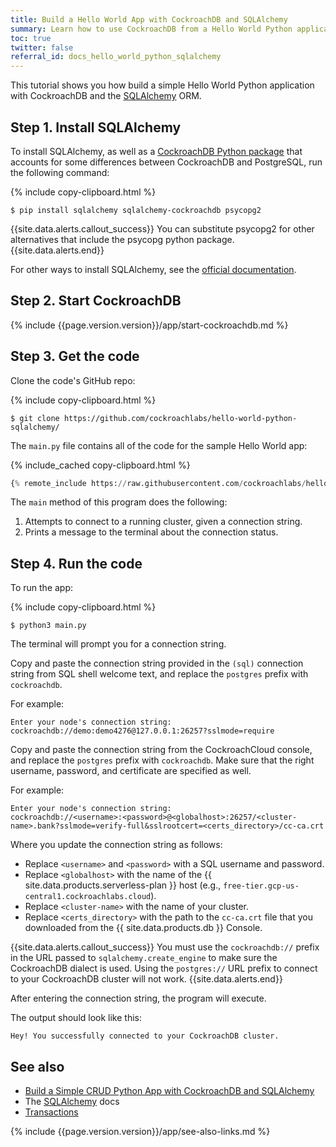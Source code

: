 ```yaml
---
title: Build a Hello World App with CockroachDB and SQLAlchemy
summary: Learn how to use CockroachDB from a Hello World Python application with SQLAlchemy.
toc: true
twitter: false
referral_id: docs_hello_world_python_sqlalchemy
---
```


This tutorial shows you how build a simple Hello World Python application with CockroachDB and the [SQLAlchemy](https://docs.sqlalchemy.org/en/latest/) ORM.

## Step 1. Install SQLAlchemy

To install SQLAlchemy, as well as a [CockroachDB Python package](https://github.com/cockroachdb/sqlalchemy-cockroachdb) that accounts for some differences between CockroachDB and PostgreSQL, run the following command:

{% include copy-clipboard.html %}
~~~ shell
$ pip install sqlalchemy sqlalchemy-cockroachdb psycopg2
~~~

{{site.data.alerts.callout_success}}
You can substitute psycopg2 for other alternatives that include the psycopg python package.
{{site.data.alerts.end}}

For other ways to install SQLAlchemy, see the [official documentation](http://docs.sqlalchemy.org/en/latest/intro.html#installation-guide).

## Step 2. Start CockroachDB

{% include {{page.version.version}}/app/start-cockroachdb.md %}

## Step 3. Get the code

Clone the code's GitHub repo:

{% include copy-clipboard.html %}
~~~ shell
$ git clone https://github.com/cockroachlabs/hello-world-python-sqlalchemy/
~~~

The `main.py` file contains all of the code for the sample Hello World app:

{% include_cached copy-clipboard.html %}
~~~ python
{% remote_include https://raw.githubusercontent.com/cockroachlabs/hello-world-python-sqlalchemy/main/main.py %}
~~~

The `main` method of this program does the following:

1. Attempts to connect to a running cluster, given a connection string.
2. Prints a message to the terminal about the connection status.

## Step 4. Run the code

To run the app:

{% include copy-clipboard.html %}
~~~ shell
$ python3 main.py
~~~

The terminal will prompt you for a connection string.

<section class="filter-content" markdown="1" data-scope="local">

Copy and paste the connection string provided in the `(sql)` connection string from SQL shell welcome text, and replace the `postgres` prefix with `cockroachdb`.

For example:

~~~
Enter your node's connection string:
cockroachdb://demo:demo4276@127.0.0.1:26257?sslmode=require
~~~

</section>

<section class="filter-content" markdown="1" data-scope="cockroachcloud">

Copy and paste the connection string from the CockroachCloud console, and replace the `postgres` prefix with `cockroachdb`. Make sure that the right username, password, and certificate are specified as well.

For example:

~~~
Enter your node's connection string:
cockroachdb://<username>:<password>@<globalhost>:26257/<cluster-name>.bank?sslmode=verify-full&sslrootcert=<certs_directory>/cc-ca.crt
~~~

Where you update the connection string as follows:

- Replace `<username>` and `<password>` with a SQL username and password.
- Replace `<globalhost>` with the name of the {{ site.data.products.serverless-plan }} host (e.g., `free-tier.gcp-us-central1.cockroachlabs.cloud`).
- Replace `<cluster-name>` with the name of your cluster.
- Replace `<certs_directory>` with the path to the `cc-ca.crt` file that you downloaded from the {{ site.data.products.db }} Console.

</section>

{{site.data.alerts.callout_success}}
You must use the `cockroachdb://` prefix in the URL passed to `sqlalchemy.create_engine` to make sure the CockroachDB dialect is used. Using the `postgres://` URL prefix to connect to your CockroachDB cluster will not work.
{{site.data.alerts.end}}

After entering the connection string, the program will execute.

The output should look like this:

~~~
Hey! You successfully connected to your CockroachDB cluster.
~~~


## See also

- [Build a Simple CRUD Python App with CockroachDB and SQLAlchemy](build-a-python-app-with-cockroachdb-sqlalchemy.html)
- The [SQLAlchemy](https://docs.sqlalchemy.org/en/latest/) docs
- [Transactions](transactions.html)

{% include {{page.version.version}}/app/see-also-links.md %}

<!-- Reference Links -->

[session.flush]: https://docs.sqlalchemy.org/en/latest/orm/session_api.html#sqlalchemy.orm.session.Session.flush
[session]: https://docs.sqlalchemy.org/en/latest/orm/session.html
